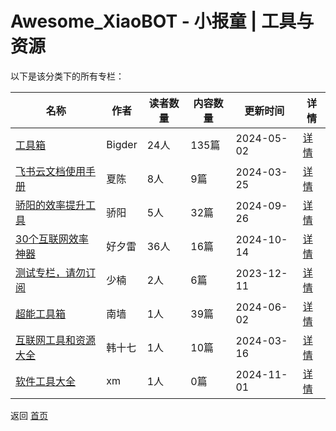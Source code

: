 # Awesome_XiaoBOT - 小报童 | 工具与资源

以下是该分类下的所有专栏：

| 名称 | 作者 | 读者数量 | 内容数量 | 更新时间 | 详情 |
|------|------|----------|----------|----------|------|
| [工具箱](https://xiaobot.net/p/BigderTools?refer=9c3f1c95-a052-465a-9902-f6d75080262a) | Bigder | 24人 | 135篇 |  2024-05-02 | [详情](data/BigderTools.md) |
| [飞书云文档使用手册](https://xiaobot.net/p/feishu001?refer=9c3f1c95-a052-465a-9902-f6d75080262a) | 夏陈 | 8人 | 9篇 |  2024-03-25 | [详情](data/feishu001.md) |
| [骄阳的效率提升工具](https://xiaobot.net/p/xiaolvtools?refer=9c3f1c95-a052-465a-9902-f6d75080262a) | 骄阳 | 5人 | 32篇 |  2024-09-26 | [详情](data/xiaolvtools.md) |
| [30个互联网效率神器](https://xiaobot.net/p/pmtools1?refer=9c3f1c95-a052-465a-9902-f6d75080262a) | 好夕雷 | 36人 | 16篇 |  2024-10-14 | [详情](data/pmtools1.md) |
| [测试专栏，请勿订阅](https://xiaobot.net/p/web?refer=9c3f1c95-a052-465a-9902-f6d75080262a) | 少楠 | 2人 | 6篇 |  2023-12-11 | [详情](data/web.md) |
| [超能工具箱](https://xiaobot.net/p/nq20240511?refer=9c3f1c95-a052-465a-9902-f6d75080262a) | 南墙 | 1人 | 39篇 |  2024-06-02 | [详情](data/nq20240511.md) |
| [互联网工具和资源大全](https://xiaobot.net/p/hanshiqi930?refer=9c3f1c95-a052-465a-9902-f6d75080262a) | 韩十七 | 1人 | 10篇 |  2024-03-16 | [详情](data/hanshiqi930.md) |
| [软件工具大全](https://xiaobot.net/p/yucca01?refer=9c3f1c95-a052-465a-9902-f6d75080262a) | xm | 1人 | 0篇 |  2024-11-01 | [详情](data/yucca01.md) |


返回 [首页](../README.md)
